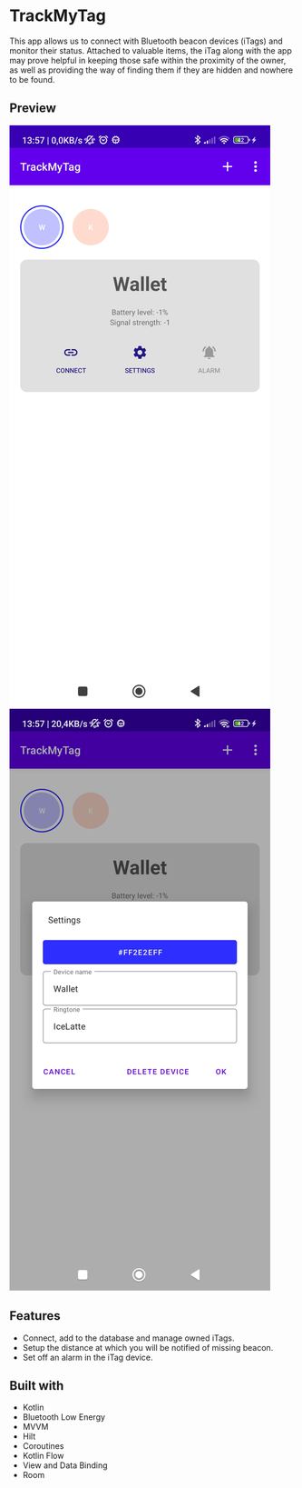 # TrackMyTag
This app allows us to connect with Bluetooth beacon devices (iTags) and monitor their status. Attached to valuable items, the iTag along with the app may prove helpful in keeping those safe within the proximity of the owner, as well as providing the way of finding them if they are hidden and nowhere to be found.
## Preview
![App preview](readme/preview1.jpg)
![App preview](readme/preview2.jpg)
## Features
- Connect, add to the database and manage owned iTags.
- Setup the distance at which you will be notified of missing beacon.
- Set off an alarm in the iTag device.
## Built with
- Kotlin
- Bluetooth Low Energy
- MVVM
- Hilt
- Coroutines
- Kotlin Flow
- View and Data Binding
- Room
